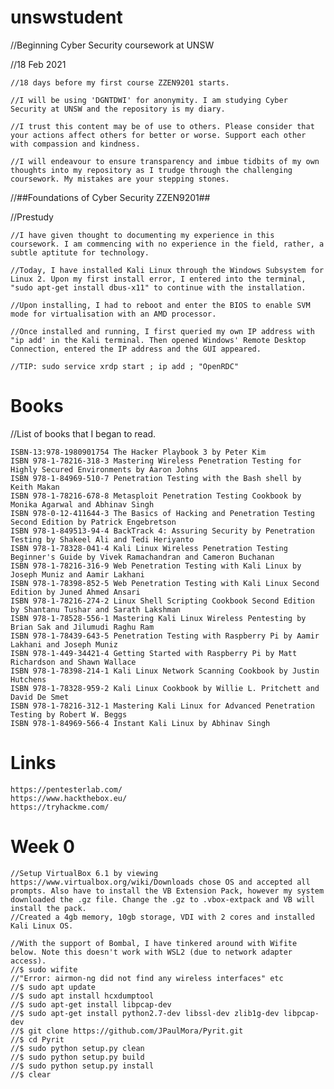 # unswstudent
//Beginning Cyber Security coursework at UNSW 

//18 Feb 2021
    
    //18 days before my first course ZZEN9201 starts.
    
    //I will be using 'DGNTDWI' for anonymity. I am studying Cyber Security at UNSW and the repository is my diary.

    //I trust this content may be of use to others. Please consider that your actions affect others for better or worse. Support each other with compassion and kindness.
    
    //I will endeavour to ensure transparency and imbue tidbits of my own thoughts into my repository as I trudge through the challenging coursework. My mistakes are your stepping stones.

//##Foundations of Cyber Security	ZZEN9201##

//Prestudy
    
    //I have given thought to documenting my experience in this coursework. I am commencing with no experience in the field, rather, a subtle aptitute for technology.
    
    //Today, I have installed Kali Linux through the Windows Subsystem for Linux 2. Upon my first install error, I entered into the terminal, "sudo apt-get install dbus-x11" to continue with the installation.
    
    //Upon installing, I had to reboot and enter the BIOS to enable SVM mode for virtualisation with an AMD processor.
    
    //Once installed and running, I first queried my own IP address with "ip add' in the Kali terminal. Then opened Windows' Remote Desktop Connection, entered the IP address and the GUI appeared.
    
    //TIP: sudo service xrdp start ; ip add ; "OpenRDC"

# Books
//List of books that I began to read.

    ISBN-13:978-1980901754 The Hacker Playbook 3 by Peter Kim
    ISBN 978-1-78216-318-3 Mastering Wireless Penetration Testing for Highly Secured Environments by Aaron Johns
    ISBN 978-1-84969-510-7 Penetration Testing with the Bash shell by Keith Makan
    ISBN 978-1-78216-678-8 Metasploit Penetration Testing Cookbook by Monika Agarwal and Abhinav Singh
    ISBN 978-0-12-411644-3 The Basics of Hacking and Penetration Testing Second Edition by Patrick Engebretson
    ISBN 978-1-849513-94-4 BackTrack 4: Assuring Security by Penetration Testing by Shakeel Ali and Tedi Heriyanto
    ISBN 978-1-78328-041-4 Kali Linux Wireless Penetration Testing Beginner's Guide by Vivek Ramachandran and Cameron Buchanan
    ISBN 978-1-78216-316-9 Web Penetration Testing with Kali Linux by Joseph Muniz and Aamir Lakhani
    ISBN 978-1-78398-852-5 Web Penetration Testing with Kali Linux Second Edition by Juned Ahmed Ansari
    ISBN 978-1-78216-274-2 Linux Shell Scripting Cookbook Second Edition by Shantanu Tushar and Sarath Lakshman
    ISBN 978-1-78528-556-1 Mastering Kali Linux Wireless Pentesting by Brian Sak and Jilumudi Raghu Ram
    ISBN 978-1-78439-643-5 Penetration Testing with Raspberry Pi by Aamir Lakhani and Joseph Muniz
    ISBN 978-1-449-34421-4 Getting Started with Raspberry Pi by Matt Richardson and Shawn Wallace
    ISBN 978-1-78398-214-1 Kali Linux Network Scanning Cookbook by Justin Hutchens
    ISBN 978-1-78328-959-2 Kali Linux Cookbook by Willie L. Pritchett and David De Smet
    ISBN 978-1-78216-312-1 Mastering Kali Linux for Advanced Penetration Testing by Robert W. Beggs
    ISBN 978-1-84969-566-4 Instant Kali Linux by Abhinav Singh
    
# Links

    https://pentesterlab.com/
    https://www.hackthebox.eu/
    https://tryhackme.com/
    
# Week 0
    //Setup VirtualBox 6.1 by viewing https://www.virtualbox.org/wiki/Downloads chose OS and accepted all prompts. Also have to install the VB Extension Pack, however my system downloaded the .gz file. Change the .gz to .vbox-extpack and VB will install the pack.
    //Created a 4gb memory, 10gb storage, VDI with 2 cores and installed Kali Linux OS.

    //With the support of Bombal, I have tinkered around with Wifite below. Note this doesn't work with WSL2 (due to network adapter access).
    //$ sudo wifite
    //"Error: airmon-ng did not find any wireless interfaces" etc
    //$ sudo apt update
    //$ sudo apt install hcxdumptool 
    //$ sudo apt-get install libpcap-dev
    //$ sudo apt-get install python2.7-dev libssl-dev zlib1g-dev libpcap-dev
    //$ git clone https://github.com/JPaulMora/Pyrit.git
    //$ cd Pyrit
    //$ sudo python setup.py clean
    //$ sudo python setup.py build
    //$ sudo python setup.py install
    //$ clear
